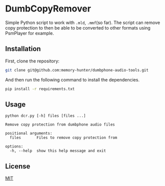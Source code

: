 # DumbCopyRemover

Simple Python script to work with `.mld`, `.mmf`(so far). The script can remove copy protection to then be able to be converted to other formats using PsmPlayer for example.
 
 ## Installation

First, clone the repository:

```bash
git clone git@github.com:memory-hunter/dumbphone-audio-tools.git
```

And then run the following command to install the dependencies.
```bash
pip install -r requirements.txt
```

## Usage
```
python dcr.py [-h] files [files ...]

Remove copy protection from dumbphone audio files

positional arguments:
  files       Files to remove copy protection from

options:
  -h, --help  show this help message and exit
```
## License
[MIT](https://choosealicense.com/licenses/mit/)
